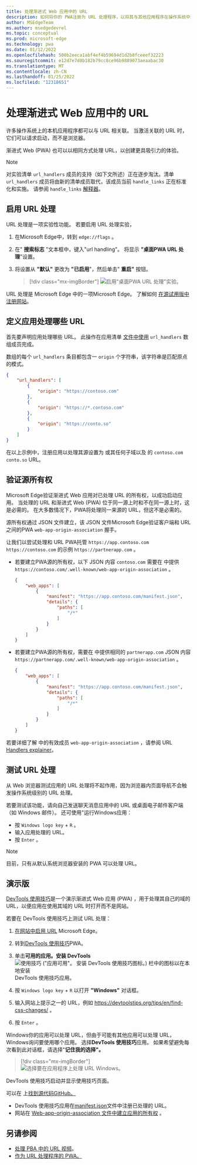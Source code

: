 ```yaml
---
title: 处理渐进式 Web 应用中的 URL
description: 如何将你的 PWA注册为 URL 处理程序，以将其与其他应用程序在操作系统中进一步集成。
author: MSEdgeTeam
ms.author: msedgedevrel
ms.topic: conceptual
ms.prod: microsoft-edge
ms.technology: pwa
ms.date: 01/12/2022
ms.openlocfilehash: 500b2eeca1abf4ef4b59694d1d2b8fceeef32223
ms.sourcegitcommit: e12d7e7d8b182b79cc8ce96b9889073aeaabac30
ms.translationtype: MT
ms.contentlocale: zh-CN
ms.lasthandoff: 01/25/2022
ms.locfileid: "12318651"
---
```

# <a name="handle-urls-in-progressive-web-apps"></a>处理渐进式 Web 应用中的 URL

许多操作系统上的本机应用程序都可以与 URL 相关联。 当激活关联的 URL 时，它们可以请求启动，而不是浏览器。

渐进式 Web (PWA) 也可以以相同方式处理 URL，以创建更具吸引力的体验。

> [!NOTE]
> 对实验清单 `url_handlers` 成员的支持（如下文所述）正在逐步淘汰。清单 `url_handlers` 成员将由新的清单成员取代，该成员当前 `handle_links` 正在标准化和实施。
> 请参阅 `handle_links` [解释器](https://github.com/WICG/pwa-url-handler/blob/main/handle_links/explainer.md)。


<!-- ====================================================================== -->
## <a name="enable-url-handling"></a>启用 URL 处理

URL 处理是一项实验性功能。 若要启用 URL 处理实验，

1. 在Microsoft Edge中，转到 `edge://flags` 。

1. 在" **搜索标志** "文本框中，键入"url handling"。  将显示 **"桌面PWA URL 处理**"设置。

1. 将设置从 **"默认"** 更改为 **"已启用**"，然后单击" **重启"** 按钮。

   > [!div class="mx-imgBorder"]
   > ![启用"桌面PWA URL 处理"实验。](../media/enable-url-handling-experiment.png)

URL 处理是 Microsoft Edge 中的一项Microsoft Edge。 了解如何 [在源试用版中注册网站](./origin-trials.md#enroll-your-site-in-an-origin-trial)。


<!-- ====================================================================== -->
## <a name="define-which-urls-your-app-handles"></a>定义应用处理哪些 URL

首先要声明应用处理哪些 URL。 此操作在应用清单 [文件中使用](./web-app-manifests.md) `url_handlers` 数组成员完成。

数组的每个 `url_handlers` 条目都包含一 `origin` 个字符串，该字符串是匹配原点的模式。

```json
{
    "url_handlers": [
        {
            "origin": "https://contoso.com"
        },
        {
            "origin": "https://*.contoso.com"
        },
        {
            "origin": "https://conto.so"
        }
    ]
}
```

在以上示例中，注册应用以处理其源设置为 或其任何子域以及 的 `contoso.com` `conto.so` URL。


<!-- ====================================================================== -->
## <a name="verify-the-origin-ownership"></a>验证源所有权

Microsoft Edge验证渐进式 Web 应用对已处理 URL 的所有权，以成功启动应用。 当处理的 URL 和渐进式 Web (PWA) 位于同一源上时和不在同一源上时，这是必需的。 在大多数情况下，PWA将处理同一来源的 URL，但这不是必需的。

源所有权通过 JSON 文件建立，该 JSON 文件Microsoft Edge验证客户端和 URL 之间的PWA `web-app-origin-association` 握手。

让我们以尝试处理和 URL PWA托管 `https://app.contoso.com` `https://contoso.com` 的示例 `https://partnerapp.com` 。

*  若要建立PWA源的所有权，以下 JSON 内容 `contoso.com` 需要在 中提供 `https://contoso.com/.well-known/web-app-origin-association` 。

    ```json
    {
        "web_apps": [
            {
                "manifest": "https://app.contoso.com/manifest.json",
                "details": {
                    "paths": [
                        "/*"
                    ]
                }
            }
        ]
    }
    ```

*  若要建立PWA源的所有权，需要在 中提供相同的 `partnerapp.com` JSON 内容 `https://partnerapp.com/.well-known/web-app-origin-association` 。

    ```json
    {
        "web_apps": [
            {
                "manifest": "https://app.contoso.com/manifest.json",
                "details": {
                    "paths": [
                        "/*"
                    ]
                }
            }
        ]
    }
    ```

若要详细了解 中的有效成员 `web-app-origin-association` ，请参阅 URL [Handlers explainer](https://github.com/WICG/pwa-url-handler/blob/main/explainer.md#web-app-origin-association-file)。


<!-- ====================================================================== -->
## <a name="testing-url-handling"></a>测试 URL 处理

从 Web 浏览器测试应用的 URL 处理将不起作用，因为浏览器内页面导航不会触发操作系统级别的 URL 处理。

若要测试该功能，请向自己发送聊天消息应用中的 URL 或桌面电子邮件客户端（如 Windows 邮件）。 还可使用"运行Windows应用：

*  按 `Windows logo key`  +  `R` 。
*  输入应用处理的 URL。
*  按 `Enter` 。

> [!NOTE]
> 目前，只有从默认系统浏览器安装的 PWA 可以处理 URL。


<!-- ====================================================================== -->
## <a name="demo"></a>演示版

[DevTools 使用技巧](https://devtoolstips.org/)是一个演示渐进式 Web 应用 (PWA) ，用于处理其自己的域的 URL，以便应用在使用其域的 URL 时打开而不是网站。

若要在 DevTools 使用技巧上测试 URL 处理：

1. [在网站中启用 URL](#enable-url-handling) Microsoft Edge。

1. 转到[DevTools 使用技巧](https://devtoolstips.org/)PWA。

1. 单击**可用的应用。安装 DevTools** ![ 使用技巧 ("应用可用"。 安装 DevTools 使用技巧图标。) 栏中的图标以在本地安装 ](../media/app-available-icon.png) DevTools 使用技巧应用。

1. 按 `Windows logo key`  +  `R` 以打开 **"Windows"** 对话框。

1. 输入网站上提示之一的 URL，例如 https://devtoolstips.org/tips/en/find-css-changes/ 。

1. 按 `Enter` 。

Windows你的应用可以处理 URL，但由于可能有其他应用可以处理 URL，Windows询问要使用哪个应用。 选择**DevTools 使用技巧**应用。 如果希望避免每次看到此对话框，请选择"**记住我的选择"。**

> [!div class="mx-imgBorder"]
> ![选择要在应用程序上处理 URL Windows。](../media/devtools-tips-url-handling-app-selection.png)

DevTools 使用技巧启动并显示使用技巧页面。

可以在 上[找到源代码GitHub。](https://github.com/captainbrosset/devtools-tips/)
* DevTools 使用技巧应用在[manifest.json](https://github.com/captainbrosset/devtools-tips/blob/main/src/manifest.json)文件中注册已处理的 URL。
* 网站在 [Web-app-origin-association 文件中建立应用的所有权](https://github.com/captainbrosset/devtools-tips/blob/main/src/.well-known/web-app-origin-association) 。


<!-- ====================================================================== -->
## <a name="see-also"></a>另请参阅

*  [处理 PBA 中的 URL 视频](https://www.youtube.com/watch?v=jYc7ih9Xwqw)。
*  [作为 URL 处理程序的 PWA。](https://web.dev/pwa-url-handler/)
